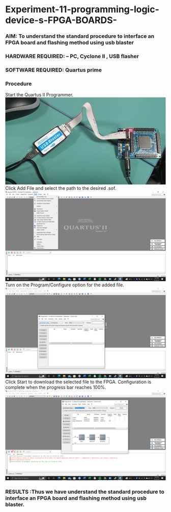 # Experiment-11-programming-logic-device-s-FPGA-BOARDS-
 ### AIM: To understand the standard procedure to interface an FPGA board and flashing method using usb blaster 

### HARDWARE REQUIRED:  – PC, Cyclone II , USB flasher
### SOFTWARE REQUIRED:   Quartus prime
### Procedure 
Start the Quartus II Programmer.
![](https://github.com/VishalGowthaman/Experiment-11-programming-logic-device-s-FPGA-BOARDS-/blob/main/WhatsApp%20Image%202022-06-16%20at%204.06.22%20PM.jpeg)
Click Add File and select the path to the desired .sof.
![](https://github.com/VishalGowthaman/Experiment-11-programming-logic-device-s-FPGA-BOARDS-/blob/main/Screenshot%20(57).png)
Turn on the Program/Configure option for the added file.
![](https://github.com/VishalGowthaman/Experiment-11-programming-logic-device-s-FPGA-BOARDS-/blob/main/Screenshot%20(58).png)
Click Start to download the selected file to the FPGA. Configuration is complete when the progress bar reaches 100%.
![](https://github.com/VishalGowthaman/Experiment-11-programming-logic-device-s-FPGA-BOARDS-/blob/main/Screenshot%20(59).png)
 






### RESULTS :Thus we have understand the standard procedure to interface an FPGA board and flashing method using usb blaster. 
